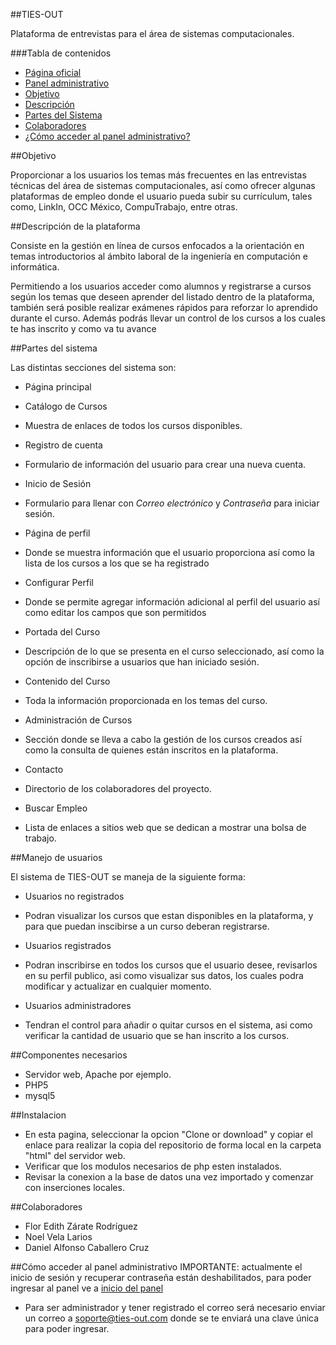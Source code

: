 ##TIES-OUT

Plataforma de entrevistas para el área de sistemas computacionales.

###Tabla de contenidos
 
* [Página oficial](http://www.ties-out.com)
* [Panel administrativo](http://panel.ties-out.com/)
* [Objetivo](#objetivo)
* [Descripción](#descripción-de-la-plataforma)
* [Partes del Sistema](#partes-del-sistema)
* [Colaboradores](#colaboradores)
* [¿Cómo acceder al panel administrativo?](#cómo-acceder-al-panel-administrativo)

##Objetivo

Proporcionar a los usuarios los temas más frecuentes en las entrevistas técnicas del área de sistemas computacionales, así como ofrecer algunas plataformas de empleo donde el usuario pueda subir su currículum, tales como, LinkIn, OCC México, CompuTrabajo, entre otras.
    
##Descripción de la plataforma

Consiste en la gestión en línea de cursos enfocados a la orientación en temas introductorios al ámbito laboral de la ingeniería en computación e informática.

Permitiendo a los usuarios acceder como alumnos y registrarse a cursos según los temas que deseen aprender del listado dentro de la plataforma, también será posible realizar exámenes rápidos para reforzar lo aprendido durante el curso. Además podrás llevar un control de los cursos a los cuales te has inscrito y como va tu avance

##Partes del sistema

Las distintas secciones del sistema son:

* Página principal
* Catálogo de Cursos
 * Muestra de enlaces de todos los cursos disponibles.

* Registro de cuenta  
 * Formulario de información del usuario para crear una nueva cuenta.

* Inicio de Sesión
 * Formulario para llenar con _Correo electrónico_ y _Contraseña_ para iniciar sesión.

* Página de perfil
 * Donde se muestra información que el usuario proporciona así como la lista de los cursos a los que se ha registrado

* Configurar Perfil
 * Donde se permite agregar información adicional al perfil del usuario así como editar los campos que son permitidos

* Portada del Curso
 * Descripción de lo que se presenta en el curso seleccionado, así como la opción de inscribirse a usuarios que han iniciado sesión.

* Contenido del Curso
 * Toda la información proporcionada en los temas del curso.

* Administración de Cursos
 * Sección donde se lleva a cabo la gestión de los cursos creados así como la consulta de quienes están inscritos en la plataforma.

* Contacto
 * Directorio de los colaboradores del proyecto.

* Buscar Empleo
 * Lista de enlaces a sitios web que se dedican a mostrar una bolsa de trabajo.

##Manejo de usuarios

El sistema de TIES-OUT se maneja de la siguiente forma:

* Usuarios no registrados
 * Podran visualizar los cursos que estan disponibles en la plataforma, y para que puedan inscibirse a un curso deberan registrarse.

* Usuarios registrados
 *  Podran inscribirse en todos los cursos que el usuario desee, revisarlos en su perfil publico, asi como visualizar sus datos, los cuales podra modificar y actualizar en cualquier momento.

* Usuarios administradores
 * Tendran el control para añadir o quitar cursos en el sistema, asi como verificar la cantidad de usuario que se han inscrito a los cursos.

 ##Componentes necesarios
  * Servidor web, Apache por ejemplo.
  * PHP5
  * mysql5

 ##Instalacion
  * En esta pagina, seleccionar la opcion "Clone or download" y copiar el enlace para realizar la copia del repositorio de forma local en la carpeta "html" del servidor web.
  * Verificar que los modulos necesarios de php esten instalados.
  * Revisar la conexion a la base de datos una vez importado y comenzar con inserciones locales.


##Colaboradores
* Flor Edith Zárate Rodríguez
* Noel Vela Larios
* Daniel Alfonso Caballero Cruz

##Cómo acceder al panel administrativo
IMPORTANTE: actualmente el inicio de sesión y recuperar contraseña están deshabilitados, para poder ingresar al panel ve a [inicio del panel](http://panel.ties-out.com/panel.php)

* Para ser administrador y tener registrado el correo será necesario enviar un correo a soporte@ties-out.com donde se te enviará una clave única para poder ingresar.
